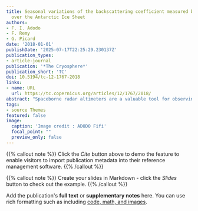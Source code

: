 ```yaml
---
title: Seasonal variations of the backscattering coefficient measured by radar altimeters
  over the Antarctic Ice Sheet
authors:
- F. I. Adodo
- F. Remy
- G. Picard
date: '2018-01-01'
publishDate: '2025-07-17T22:25:29.230137Z'
publication_types:
- article-journal
publication: '*The Cryosphere*'
publication_short: 'TC'
doi: 10.5194/tc-12-1767-2018
links:
- name: URL
  url: https://tc.copernicus.org/articles/12/1767/2018/
abstract: "Spaceborne radar altimeters are a valuable tool for observing the Antarctic Ice Sheet. The radar wave interaction with the snow provides information on both the surface and the subsurface of the snowpack due to its dependence on the snow properties. However, the penetration of the radar wave within the snowpack also induces a negative bias on the estimated surface elevation. Empirical corrections of this space- and time-varying bias are usually based on the backscattering coefficient variability. We investigate the spatial and seasonal variations of the backscattering coefficient at the S (3.2 GHz ∼ 9.4 cm), Ku (13.6 GHz ∼ 2.3 cm) and Ka (37 GHz ∼ 0.8 cm) bands. We identified that the backscattering coefficient at Ku band reaches a maximum in winter in part of the continent (Region 1) and in the summer in the remaining (Region 2), while the evolution at other frequencies is relatively uniform over the whole continent. To explain this contrasting behavior between frequencies and between regions, we studied the sensitivity of the backscattering coefficient at three frequencies to several parameters (surface snow density, snow temperature and snow grain size) using an electromagnetic model. The results show that the seasonal cycle of the backscattering coefficient at Ka frequency is dominated by the volume echo and is mainly driven by snow temperature evolution everywhere. In contrast, at S band, the cycle is dominated by the surface echo. At Ku band, the seasonal cycle is dominated by the volume echo in Region 1 and by the surface echo in Region 2. This investigation provides new information on the seasonal dynamics of the Antarctic Ice Sheet surface and provides new clues to build more accurate corrections of the radar altimeter surface elevation signal in the future."
tags:
- source Themes
featured: false
image:
  caption: 'Image credit : ADODO Fifi'
  focal_point: ""
  preview_only: false
---
```

{{% callout note %}}
Click the *Cite* button above to demo the feature to enable visitors to import publication metadata into their reference management software.
{{% /callout %}}

{{% callout note %}}
Create your slides in Markdown - click the *Slides* button to check out the example.
{{% /callout %}}

Add the publication's **full text** or **supplementary notes** here. You can use rich formatting such as including [code, math, and images](https://docs.hugoblox.com/content/writing-markdown-latex/).
